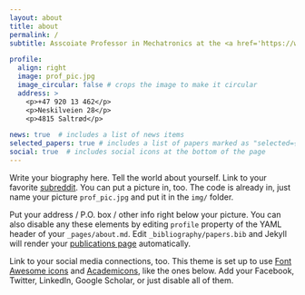 ```yaml
---
layout: about
title: about
permalink: /
subtitle: Asscoiate Professor in Mechatronics at the <a href='https://www.uia.no/en'>University of Agder</a>

profile:
  align: right
  image: prof_pic.jpg
  image_circular: false # crops the image to make it circular
  address: >
    <p>+47 920 13 462</p>
    <p>Neskilveien 28</p>
    <p>4815 Saltrød</p>

news: true  # includes a list of news items
selected_papers: true # includes a list of papers marked as "selected={true}"
social: true  # includes social icons at the bottom of the page
---
```


Write your biography here. Tell the world about yourself. Link to your favorite [subreddit](http://reddit.com). You can put a picture in, too. The code is already in, just name your picture `prof_pic.jpg` and put it in the `img/` folder.

Put your address / P.O. box / other info right below your picture. You can also disable any these elements by editing `profile` property of the YAML header of your `_pages/about.md`. Edit `_bibliography/papers.bib` and Jekyll will render your [publications page](/al-folio/publications/) automatically.

Link to your social media connections, too. This theme is set up to use [Font Awesome icons](http://fortawesome.github.io/Font-Awesome/) and [Academicons](https://jpswalsh.github.io/academicons/), like the ones below. Add your Facebook, Twitter, LinkedIn, Google Scholar, or just disable all of them.
